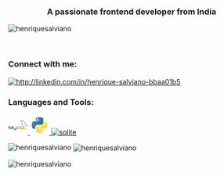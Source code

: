 <h3 align="center">A passionate frontend developer from India</h3>

<p align="left"> <img src="https://komarev.com/ghpvc/?username=henriquesalviano&label=Profile%20views&color=0e75b6&style=flat" alt="henriquesalviano" /> </p>

<p align="left"> <a href="https://twitter.com/" target="blank"><img src="https://img.shields.io/twitter/follow/?logo=twitter&style=for-the-badge" alt="" /></a> </p>

<h3 align="left">Connect with me:</h3>
<p align="left">
<a href="https://linkedin.com/in/http://linkedin.com/in/henrique-salviano-bbaa01b5" target="blank"><img align="center" src="https://raw.githubusercontent.com/rahuldkjain/github-profile-readme-generator/master/src/images/icons/Social/linked-in-alt.svg" alt="http://linkedin.com/in/henrique-salviano-bbaa01b5" height="30" width="40" /></a>
</p>

<h3 align="left">Languages and Tools:</h3>
<p align="left"> <a href="https://www.mysql.com/" target="_blank" rel="noreferrer"> <img src="https://raw.githubusercontent.com/devicons/devicon/master/icons/mysql/mysql-original-wordmark.svg" alt="mysql" width="40" height="40"/> </a> <a href="https://www.python.org" target="_blank" rel="noreferrer"> <img src="https://raw.githubusercontent.com/devicons/devicon/master/icons/python/python-original.svg" alt="python" width="40" height="40"/> </a> <a href="https://www.sqlite.org/" target="_blank" rel="noreferrer"> <img src="https://www.vectorlogo.zone/logos/sqlite/sqlite-icon.svg" alt="sqlite" width="40" height="40"/> </a> </p>

<p><img align="left" src="https://github-readme-stats.vercel.app/api/top-langs?username=henriquesalviano&show_icons=true&locale=en&layout=compact" alt="henriquesalviano" /></p>

<p>&nbsp;<img align="center" src="https://github-readme-stats.vercel.app/api?username=henriquesalviano&show_icons=true&locale=en" alt="henriquesalviano" /></p>

<p><img align="center" src="https://github-readme-streak-stats.herokuapp.com/?user=henriquesalviano&" alt="henriquesalviano" /></p>
